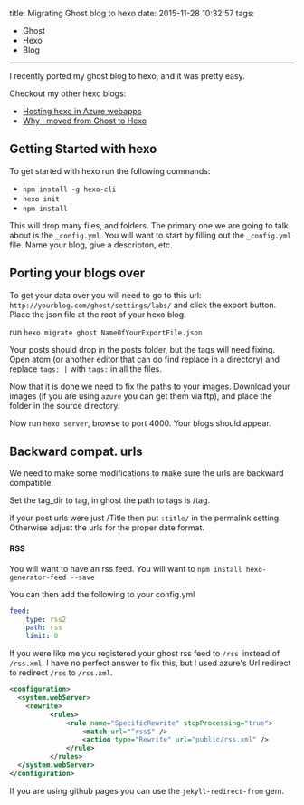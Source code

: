 title: Migrating Ghost blog to hexo
date: 2015-11-28 10:32:57
tags:
  - Ghost
  - Hexo
  - Blog
---



I recently ported my ghost blog to hexo, and it was pretty easy.
<!-- more -->

Checkout my other hexo blogs:
* <i class="fa fa-cloud fa-6"></i> [Hosting hexo in Azure webapps](/Hosting-hexo-in-azure-webapps/)
* <i class="fa fa-user"></i> [Why I moved from Ghost to Hexo](/Why-I-moved-from-Ghost-to-Hexo/)

## Getting Started with hexo

To get started with hexo run the following commands:
* `npm install -g hexo-cli`
* `hexo init`
* `npm install`

This will drop many files, and folders. The primary one we are going to talk about is the `_config.yml`. You will want to start by filling out the `_config.yml` file. Name your blog, give a descripton, etc.


## Porting your blogs over

To get your data over you will need to go to this url: `http://yourblog.com/ghost/settings/labs/` and click the export button. Place the json file at the root of your hexo blog.

run `hexo migrate ghost NameOfYourExportFile.json`

Your posts should drop in the posts folder, but the tags will need fixing. Open atom (or another editor that can do find replace in a directory) and replace `tags: |` with `tags:` in all the files.

Now that it is done we need to fix the paths to your images. Download your images (if you are using `azure` you can get them via ftp), and place the folder in the source directory.

Now run `hexo server`, browse to port 4000. Your blogs should appear.

## Backward compat. urls

We need to make some modifications to make sure the urls are backward compatible.

Set the tag_dir to tag, in ghost the path to tags is /tag.


if your post urls were just /Title then put `:title/` in the permalink setting. Otherwise adjust the urls for the proper date format.

#### RSS

You will want to have an rss feed. You will want to `npm install hexo-generator-feed --save`

You can then add the following to your config.yml

```yml
feed:
    type: rss2
    path: rss
    limit: 0
```


If you were like me you registered your ghost rss feed to `/rss `instead of `/rss.xml`. I have no perfect answer to fix this, but I used azure's Url redirect to redirect `/rss` to `/rss.xml`.

```xml
<configuration>
  <system.webServer>
    <rewrite>
          <rules>
              <rule name="SpecificRewrite" stopProcessing="true">
                  <match url="^rss$" />
                  <action type="Rewrite" url="public/rss.xml" />
              </rule>
          </rules>
  </system.webServer>
</configuration>
```

 If you are using github pages you can use the `jekyll-redirect-from` gem.
